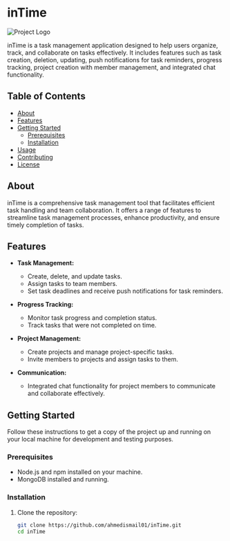 # inTime

![Project Logo](https://github.com/user-attachments/assets/01c9c174-b4f5-47fe-a580-5465bf3c2869)

inTime is a task management application designed to help users organize, track, and collaborate on tasks effectively. It includes features such as task creation, deletion, updating, push notifications for task reminders, progress tracking, project creation with member management, and integrated chat functionality.

## Table of Contents

- [About](#about)
- [Features](#features)
- [Getting Started](#getting-started)
  - [Prerequisites](#prerequisites)
  - [Installation](#installation)
- [Usage](#usage)
- [Contributing](#contributing)
- [License](#license)

## About

inTime is a comprehensive task management tool that facilitates efficient task handling and team collaboration. It offers a range of features to streamline task management processes, enhance productivity, and ensure timely completion of tasks.

## Features

- **Task Management:**
  - Create, delete, and update tasks.
  - Assign tasks to team members.
  - Set task deadlines and receive push notifications for task reminders.

- **Progress Tracking:**
  - Monitor task progress and completion status.
  - Track tasks that were not completed on time.

- **Project Management:**
  - Create projects and manage project-specific tasks.
  - Invite members to projects and assign tasks to them.

- **Communication:**
  - Integrated chat functionality for project members to communicate and collaborate effectively.

## Getting Started

Follow these instructions to get a copy of the project up and running on your local machine for development and testing purposes.

### Prerequisites

- Node.js and npm installed on your machine.
- MongoDB installed and running.

### Installation

1. Clone the repository:

   ```bash
   git clone https://github.com/ahmedismail01/inTime.git
   cd inTime
